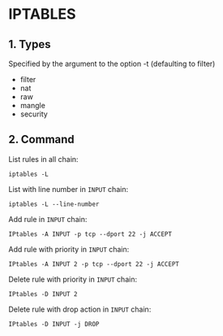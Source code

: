 # IPTABLES

## 1. Types
Specified by the argument to the option -t (defaulting to filter)

* filter
* nat
* raw
* mangle
* security

## 2. Command
List rules in all chain:
```
iptables -L
```

List with line number in `INPUT` chain:
```
iptables -L --line-number
```

Add rule in `INPUT` chain:
```
IPtables -A INPUT -p tcp --dport 22 -j ACCEPT
```

Add rule with priority in `INPUT` chain:
```
IPtables -A INPUT 2 -p tcp --dport 22 -j ACCEPT
```

Delete rule with priority in `INPUT` chain:
```
IPtables -D INPUT 2
```

Delete rule with drop action in `INPUT` chain:
```
IPtables -D INPUT -j DROP
```
